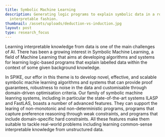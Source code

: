 ```yaml
---
title: Symbolic Machine Learning
description: Generating logic programs to explain symbolic data in a robust and
  interpretable fashion.
thumbnail: /assets/uploads/deduction-vs-induction.jpg
layout: post
type: research_focus
---
```

Learning interpretable knowledge from data is one of the main challenges of AI. There has been a growing interest in Symbolic Machine Learning, a field of Machine Learning that aims at developing algorithms and systems for learning logic-based programs that explain labelled data within the context of some given background knowledge. 

In SPIKE, our effor in this theme is to develop novel, effective, and scalable symbolic machie learning algorithms and systems that can provide proof guarantees, robustness to noise in the data and customisable through domain-driven optimisation criteria. Our family of symbolic machine leanring systems, including in particular the state-of-the-art systems ILASP and FastLAS, boasts a number of advanced features. They can support the learing of non-monotonic and non-deterministic programs, programs that capture preference reasoning through weak constraints, and programs that include domain-specific hard constraints. All these features make them suitable to tackle real-world problems including learning common-sense interpretable knowledge from unstructured data.